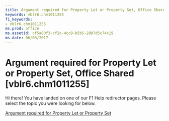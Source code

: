 ```yaml
---
title: Argument required for Property Let or Property Set, Office Shared [vblr6.chm1011255]
keywords: vblr6.chm1011255
f1_keywords:
- vblr6.chm1011255
ms.prod: office
ms.assetid: cf5a80f3-cf2c-4cc9-b5b5-2807d5c74c19
ms.date: 06/08/2017
---
```



# Argument required for Property Let or Property Set, Office Shared [vblr6.chm1011255]

Hi there! You have landed on one of our F1 Help redirector pages. Please select the topic you were looking for below.

[Argument required for Property Let or Property Set](http://msdn.microsoft.com/library/bbefad41-c17c-d1d3-52ac-32389acb3b7f%28Office.15%29.aspx)

